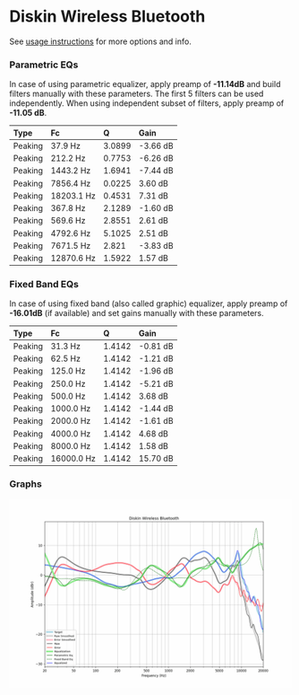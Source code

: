 # Diskin Wireless Bluetooth
See [usage instructions](https://github.com/jaakkopasanen/AutoEq#usage) for more options and info.

### Parametric EQs
In case of using parametric equalizer, apply preamp of **-11.14dB** and build filters manually
with these parameters. The first 5 filters can be used independently.
When using independent subset of filters, apply preamp of **-11.05 dB**.

| Type    | Fc         |      Q | Gain     |
|:--------|:-----------|:-------|:---------|
| Peaking | 37.9 Hz    | 3.0899 | -3.66 dB |
| Peaking | 212.2 Hz   | 0.7753 | -6.26 dB |
| Peaking | 1443.2 Hz  | 1.6941 | -7.44 dB |
| Peaking | 7856.4 Hz  | 0.0225 | 3.60 dB  |
| Peaking | 18203.1 Hz | 0.4531 | 7.31 dB  |
| Peaking | 367.8 Hz   | 2.1289 | -1.60 dB |
| Peaking | 569.6 Hz   | 2.8551 | 2.61 dB  |
| Peaking | 4792.6 Hz  | 5.1025 | 2.51 dB  |
| Peaking | 7671.5 Hz  | 2.821  | -3.83 dB |
| Peaking | 12870.6 Hz | 1.5922 | 1.57 dB  |

### Fixed Band EQs
In case of using fixed band (also called graphic) equalizer, apply preamp of **-16.01dB**
(if available) and set gains manually with these parameters.

| Type    | Fc         |      Q | Gain     |
|:--------|:-----------|:-------|:---------|
| Peaking | 31.3 Hz    | 1.4142 | -0.81 dB |
| Peaking | 62.5 Hz    | 1.4142 | -1.21 dB |
| Peaking | 125.0 Hz   | 1.4142 | -1.96 dB |
| Peaking | 250.0 Hz   | 1.4142 | -5.21 dB |
| Peaking | 500.0 Hz   | 1.4142 | 3.68 dB  |
| Peaking | 1000.0 Hz  | 1.4142 | -1.44 dB |
| Peaking | 2000.0 Hz  | 1.4142 | -1.61 dB |
| Peaking | 4000.0 Hz  | 1.4142 | 4.68 dB  |
| Peaking | 8000.0 Hz  | 1.4142 | 1.58 dB  |
| Peaking | 16000.0 Hz | 1.4142 | 15.70 dB |

### Graphs
![](./Diskin%20Wireless%20Bluetooth.png)